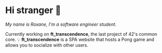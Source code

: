 <h1>Hi stranger 👀</h1>

*My name is Roxane, I'm a software engineer student.*

Currently working on **ft_transcendence**, the last project of 42's common core.
💡 **ft_transcendence** is a SPA website that hosts a Pong game and allows you to socialize with other users. 


